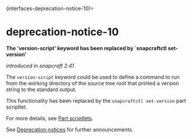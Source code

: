(interfaces-deprecation-notice-10)=
# deprecation-notice-10

**The 'version-script' keyword has been replaced by `snapcraftctl set-version'**

_introduced in snapcraft 2.41_

The `version-script` keyword could be used to define a command to run from the working directory of the source tree root that printed a version string to the standard output.

This functionality has been replaced by the `snapcraftctl set-version` part scriptlet.

For more details, see [Part scriptlets](/t/using-external-metadata/4642#meta-scriptlet).

See [Deprecation notices](/interfaces/deprecation-notices)  for further announcements.

